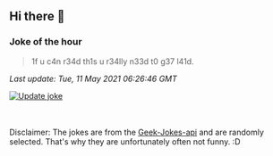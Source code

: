 ## Hi there 👋

### Joke of the hour
<!-- joke -->
>1f u c4n r34d th1s u r34lly n33d t0 g37 l41d.
<!-- /joke -->

*Last update: Tue, 11 May 2021 06:26:46 GMT*

[![Update joke](https://github.com/nclskfm/nclskfm/actions/workflows/joke.yml/badge.svg)](https://github.com/nclskfm/nclskfm/actions/workflows/joke.yml)

<br><br>
Disclaimer: The jokes are from the [Geek-Jokes-api](https://github.com/sameerkumar18/geek-joke-api) and are randomly selected. That's why they are unfortunately often not funny. :D
